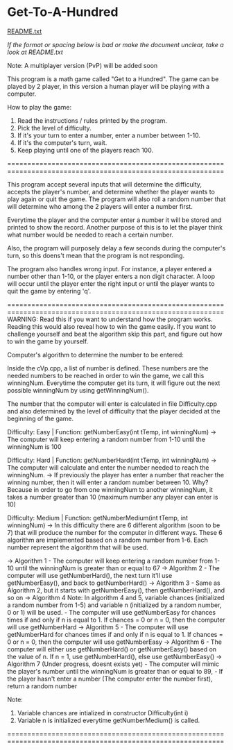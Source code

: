# Get-To-A-Hundred
[README.txt](https://github.com/michaelrw19/Get-To-A-Hundred/files/7836622/README.txt)

*If the format or spacing below is bad or make the document unclear, take a look at README.txt*

Note: A multiplayer version (PvP) will be added soon

This program is a math game called "Get to a Hundred". 
The game can be played by 2 player, in this version a human player will be playing with a computer.

How to play the game:
1. Read the instructions / rules printed by the program.
2. Pick the level of difficulty.
3. If it's your turn to enter a number, enter a number between 1-10.
4. If it's the computer's turn, wait.
5. Keep playing until one of the players reach 100.

============================================================================================================

This program accept several inputs that will determine the difficulty, accepts the player's number, 
and determine whether the player wants to play again or quit the game. The program will also roll a
random number that will determine who among the 2 players will enter a number first.

Everytime the player and the computer enter a number it will be stored and printed to show the record.
Another purpose of this is to let the player think what number would be needed to reach a certain number.

Also, the program will purposely delay a few seconds during the computer's turn, so this doens't mean that 
the program is not responding.

The program also handles wrong input. For instance, a player entered a number other than 1-10, or 
the player enters a non digit character. A loop will occur until the player enter the right input or
until the player wants to quit the game by entering 'q'.

============================================================================================================
WARNING: Read this if you want to understand how the program works. Reading this would also reveal how to win the game easily.
	 If you want to challenge yourself and beat the algorithm skip this part, and figure out how to win the game by yourself.

Computer's algorithm to determine the number to be entered:

Inside the cVp.cpp, a list of number is defined. These numbers are the needed numbers to be reached in order 
to win the game, we call this winningNum. Everytime the computer get its turn, it will figure out the next possible 
winningNum by using getWinningNum(). 

The number that the computer will enter is calculated in file Difficulty.cpp and also determined by the level of difficulty
that the player decided at the beginning of the game.

Difficulty: Easy | Function: getNumberEasy(int tTemp, int winningNum)
-> The computer will keep entering a random number from 1-10 until the winningNum is 100

Difficulty: Hard | Function: getNumberHard(int tTemp, int winningNum)
-> The computer will calculate and enter the number needed to reach the winningNum. 
-> If previously the player has enter a number that reacher the winning number, then it will enter a random number between 10. 
Why? Because in order to go from one winningNum to another winningNum, it takes a number greater than 10
(maximum number any player can enter is 10)

Difficulty: Medium | Function: getNumberMedium(int tTemp, int winningNum)
-> In this difficulty there are 6 different algorithm (soon to be 7) that will produce the number for the computer in different ways.
   These 6 algorithm are implemented based on a random number from 1-6. Each number represent the algorithm that will be used.

-> Algorithm 1
	- The computer will keep entering a random number from 1-10 until the winningNum is greater than or equal to 67
-> Algorithm 2
	- The computer will use getNumberHard(), the next turn it'll use getNumberEasy(), and back to getNumberHard()
-> Algorithm 3
	- Same as Algorithm 2, but it starts with getNumberEasy(), then getNumberHard(), and so on
-> Algorithm 4
	Note: In algorithm 4 and 5, variable chances (initialized a random number from 1-5) and variable n 
	(initialized by a random number, 0 or 1) will be used.
	- The computer will use getNumberEasy for chances times if and only if n is equal to 1. If chances = 0 or n = 0, then
	the computer will use getNumberHard
-> Algorithm 5
 	- The computer will use getNumberHard for chances times if and only if n is equal to 1. If chances = 0 or n = 0, then
	the computer will use getNumberEasy
-> Algorithm 6
	- The computer will either use getNumberHard() or getNumberEasy() based on the value of n. If n = 1, use getNumberHard(),
	else use getNumberEasy()
-> Algorithm 7 (Under progress, doesnt exists yet)
	- The computer will mimic the player's number until the winningNum is greater than or equal to 89, 
	- If the player hasn't enter a number (The computer enter the number first), return a random number

Note:
1. Variable chances are intialized in constructor Difficulty(int i)
2. Variable n is initialized everytime getNumberMedium() is called.

============================================================================================================
